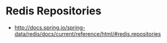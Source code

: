 # Redis Repositories

- http://docs.spring.io/spring-data/redis/docs/current/reference/html/#redis.repositories
